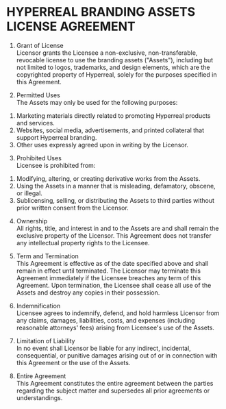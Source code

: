 # HYPERREAL BRANDING ASSETS LICENSE AGREEMENT

1. Grant of License <br />
Licensor grants the Licensee a non-exclusive, non-transferable, revocable license to use the branding assets ("Assets"), including but not limited to logos, trademarks, and design elements, which are the copyrighted property of Hyperreal, solely for the purposes specified in this Agreement.

2. Permitted Uses<br />
The Assets may only be used for the following purposes:
<ol>
  <li>Marketing materials directly related to promoting Hyperreal products and services.</li>
  <li>Websites, social media, advertisements, and printed collateral that support Hyperreal branding.</li>
  <li>Other uses expressly agreed upon in writing by the Licensor.</li>
</ol>

3. Prohibited Uses<br />
Licensee is prohibited from:
<ol>
  <li>Modifying, altering, or creating derivative works from the Assets.</li>
  <li>Using the Assets in a manner that is misleading, defamatory, obscene, or illegal.</li>
  <li>Sublicensing, selling, or distributing the Assets to third parties without prior written consent from the Licensor.</li>
</ol>

4. Ownership<br />
All rights, title, and interest in and to the Assets are and shall remain the exclusive property of the Licensor. This Agreement does not transfer any intellectual property rights to the Licensee.

5. Term and Termination<br />
This Agreement is effective as of the date specified above and shall remain in effect until terminated. The Licensor may terminate this Agreement immediately if the Licensee breaches any term of this Agreement. Upon termination, the Licensee shall cease all use of the Assets and destroy any copies in their possession.

6. Indemnification<br />
Licensee agrees to indemnify, defend, and hold harmless Licensor from any claims, damages, liabilities, costs, and expenses (including reasonable attorneys' fees) arising from Licensee's use of the Assets.

7. Limitation of Liability<br />
In no event shall Licensor be liable for any indirect, incidental, consequential, or punitive damages arising out of or in connection with this Agreement or the use of the Assets.

8. Entire Agreement<br />
This Agreement constitutes the entire agreement between the parties regarding the subject matter and supersedes all prior agreements or understandings.
